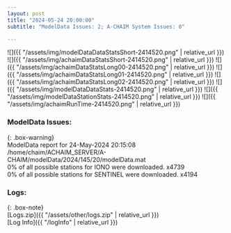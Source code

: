 ```yaml
---
layout: post
title: "2024-05-24 20:00:00"
subtitle: "ModelData Issues: 2; A-CHAIM System Issues: 0"

---
```


![]({{ "/assets/img/modelDataDataStatsShort-2414520.png" | relative_url }})
![]({{ "/assets/img/achaimDataStatsShort-2414520.png" | relative_url }})
![]({{ "/assets/img/achaimDataStatsLong00-2414520.png" | relative_url }})
![]({{ "/assets/img/achaimDataStatsLong01-2414520.png" | relative_url }})
![]({{ "/assets/img/achaimDataStatsLong02-2414520.png" | relative_url }})
![]({{ "/assets/img/modelDataDataStats-2414520.png" | relative_url }})
![]({{ "/assets/img/modelDataStationStats-2414520.png" | relative_url }})
![]({{ "/assets/img/achaimRunTime-2414520.png" | relative_url }})


### ModelData Issues:  
  
{: .box-warning}  
 ModelData report for 24-May-2024 20:15:08   
 /home/chaim/ACHAIM_SERVER/A-CHAIM/modelData/2024/145/20/modelData.mat   
 0% of all possible stations for IONO were downloaded. x4739   
 0% of all possible stations for SENTINEL were downloaded. x4194   
  


### Logs:  
  
{: .box-note}  
[Logs.zip]({{ "/assets/other/logs.zip" | relative_url }})  
[Log Info]({{ "/logInfo" | relative_url }})  

